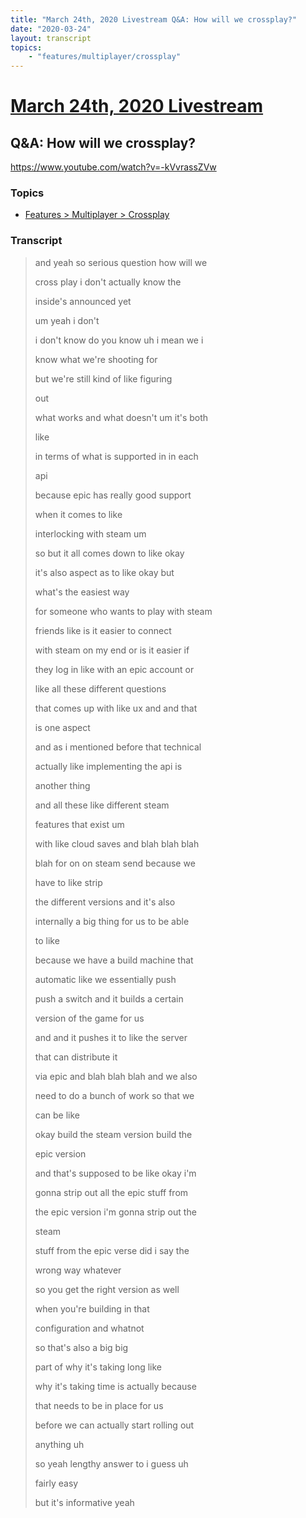 ```yaml
---
title: "March 24th, 2020 Livestream Q&A: How will we crossplay?"
date: "2020-03-24"
layout: transcript
topics:
    - "features/multiplayer/crossplay"
---
```

# [March 24th, 2020 Livestream](../2020-03-24.md)
## Q&A: How will we crossplay?
https://www.youtube.com/watch?v=-kVvrassZVw

### Topics
* [Features > Multiplayer > Crossplay](../topics/features/multiplayer/crossplay.md)

### Transcript

> and yeah so serious question how will we
>
> cross play i don't actually know the
>
> inside's announced yet
>
> um yeah i don't
>
> i don't know do you know uh i mean we i
>
> know what we're shooting for
>
> but we're still kind of like figuring
>
> out
>
> what works and what doesn't um it's both
>
> like
>
> in terms of what is supported in in each
>
> api
>
> because epic has really good support
>
> when it comes to like
>
> interlocking with steam um
>
> so but it all comes down to like okay
>
> it's also aspect as to like okay but
>
> what's the easiest way
>
> for someone who wants to play with steam
>
> friends like is it easier to connect
>
> with steam on my end or is it easier if
>
> they log in like with an epic account or
>
> like all these different questions
>
> that comes up with like ux and and that
>
> is one aspect
>
> and as i mentioned before that technical
>
> actually like implementing the api is
>
> another thing
>
> and all these like different steam
>
> features that exist um
>
> with like cloud saves and blah blah blah
>
> blah for on on steam send because we
>
> have to like strip
>
> the different versions and it's also
>
> internally a big thing for us to be able
>
> to like
>
> because we have a build machine that
>
> automatic like we essentially push
>
> push a switch and it builds a certain
>
> version of the game for us
>
> and and it pushes it to like the server
>
> that can distribute it
>
> via epic and blah blah blah and we also
>
> need to do a bunch of work so that we
>
> can be like
>
> okay build the steam version build the
>
> epic version
>
> and that's supposed to be like okay i'm
>
> gonna strip out all the epic stuff from
>
> the epic version i'm gonna strip out the
>
> steam
>
> stuff from the epic verse did i say the
>
> wrong way whatever
>
> so you get the right version as well
>
> when you're building in that
>
> configuration and whatnot
>
> so that's also a big big
>
> part of why it's taking long like
>
> why it's taking time is actually because
>
> that needs to be in place for us
>
> before we can actually start rolling out
>
> anything uh
>
> so yeah lengthy answer to i guess uh
>
> fairly easy
>
> but it's informative yeah
>
